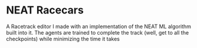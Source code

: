 # NEAT Racecars
 A Racetrack editor I made with an implementation of the NEAT ML algorithm built into it.  The agents are trained to complete the track (well, get to all the checkpoints) while minimizing the time it takes
 
